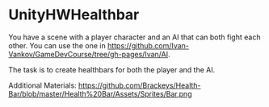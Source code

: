 # UnityHWHealthbar

You have a scene with a player character and an AI that can both fight each other. You can use the one in https://github.com/Ivan-Vankov/GameDevCourse/tree/gh-pages/Ivan/AI.  

The task is to create healthbars for both the player and the AI.

Additional Materials: https://github.com/Brackeys/Health-Bar/blob/master/Health%20Bar/Assets/Sprites/Bar.png
